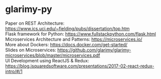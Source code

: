 # glarimy-py

Paper on REST Architecture: https://www.ics.uci.edu/~fielding/pubs/dissertation/top.htm <br/>
Flask framework for Python: https://www.fullstackpython.com/flask.html <br/>
Microservices Architecture and Patterns: https://microservices.io/ <br/>
More about Dockers: https://docs.docker.com/get-started/ <br/>
Slides on Microservices: https://github.com/glarimy/glarimy-microservices/blob/master/microservices.pdf<br/>
UI Development using ReactJS & Redux: https://blog.isquaredsoftware.com/presentations/2017-02-react-redux-intro/#/1
